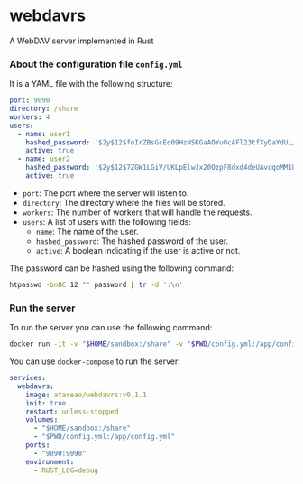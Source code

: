 # webdavrs

A WebDAV server implemented in Rust

### About the configuration file `config.yml`

It is a YAML file with the following structure:

```yaml
port: 9090
directory: /share
workers: 4
users:
  - name: user1
    hashed_password: '$2y$12$foIrZBsGcEq09HzNSKGaAOYuOcAFl23tfXyDaYdUL/wt0ug.UGlbO'
    active: true
  - name: user2
    hashed_password: '$2y$12$7ZGW1LGiV/UKLpElwJx20OzpF8dxd4deUAvcqoMM1UinuRAX6o8oS'
    active: true
```

- `port`: The port where the server will listen to.
- `directory`: The directory where the files will be stored.
- `workers`: The number of workers that will handle the requests.
- `users`: A list of users with the following fields:
  - `name`: The name of the user.
  - `hashed_password`: The hashed password of the user.
  - `active`: A boolean indicating if the user is active or not.

The password can be hashed using the following command:

```bash
htpasswd -bnBC 12 "" password | tr -d ':\n'
```

### Run the server

To run the server you can use the following command:

```bash
docker run -it -v "$HOME/sandbox:/share" -v "$PWD/config.yml:/app/config.yml" -p 9090:9090 atareao/webdavrs:v0.1.1
```

You can use `docker-compose` to run the server:

```yaml
services:
  webdavrs:
    image: atareao/webdavrs:v0.1.1
    init: true
    restart: unless-stopped
    volumes:
      - "$HOME/sandbox:/share"
      - "$PWD/config.yml:/app/config.yml"
    ports:
      - "9090:9090"
    environment:
      - RUST_LOG=debug
```

